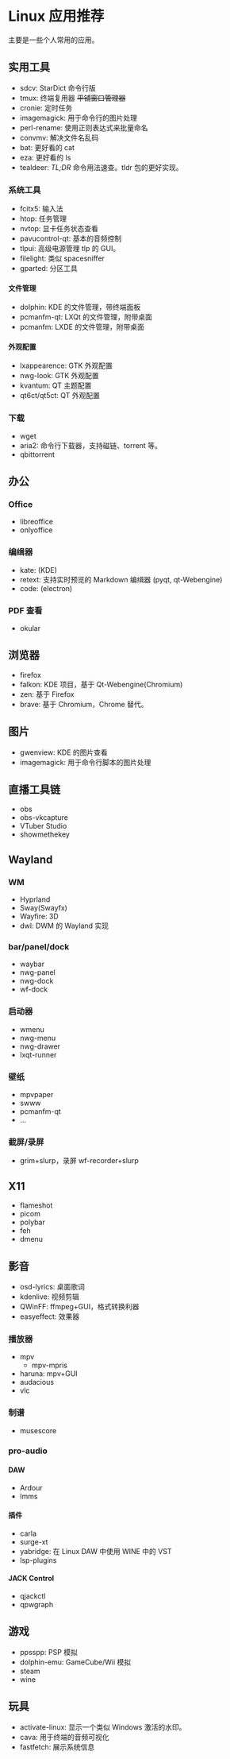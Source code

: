 # Linux 应用推荐

主要是一些个人常用的应用。

## 实用工具

- sdcv: StarDict 命令行版
- tmux: 终端复用器 ~~平铺窗口管理器~~
- cronie: 定时任务
- imagemagick: 用于命令行的图片处理
- perl-rename: 使用正则表达式来批量命名
- convmv: 解决文件名乱码
- bat: 更好看的 cat
- eza: 更好看的 ls
- tealdeer: *TL;DR* 命令用法速查。tldr 包的更好实现。

### 系统工具

- fcitx5: 输入法
- htop: 任务管理
- nvtop: 显卡任务状态查看
- pavucontrol-qt: 基本的音频控制
- tlpui: 高级电源管理 tlp 的 GUI。
- filelight: 类似 spacesniffer
- gparted: 分区工具

#### 文件管理

- dolphin: KDE 的文件管理，带终端面板
- pcmanfm-qt: LXQt 的文件管理，附带桌面
- pcmanfm: LXDE 的文件管理，附带桌面

#### 外观配置

- lxappearence: GTK 外观配置
- nwg-look: GTK 外观配置
- kvantum: QT 主题配置
- qt6ct/qt5ct: QT 外观配置

### 下载

- wget
- aria2: 命令行下载器，支持磁链、torrent 等。
- qbittorrent

## 办公

### Office

- libreoffice
- onlyoffice

### 编缉器

- kate: (KDE)
- retext: 支持实时预览的 Markdown 编缉器 (pyqt, qt-Webengine)
- code: (electron)

### PDF 查看

- okular

## 浏览器

- firefox
- falkon: KDE 项目，基于 Qt-Webengine(Chromium)
- zen: 基于 Firefox
- brave: 基于 Chromium，Chrome 替代。


## 图片

- gwenview: KDE 的图片查看
- imagemagick: 用于命令行脚本的图片处理

## 直播工具链

- obs
- obs-vkcapture
- VTuber Studio
- showmethekey

## Wayland

### WM

- Hyprland
- Sway(Swayfx)
- Wayfire: 3D
- dwl: DWM 的 Wayland 实现

### bar/panel/dock

- waybar
- nwg-panel
- nwg-dock
- wf-dock

### 启动器

- wmenu
- nwg-menu
- nwg-drawer
- lxqt-runner

### 壁纸

- mpvpaper
- swww
- pcmanfm-qt
- ...

### 截屏/录屏

- grim+slurp，录屏 wf-recorder+slurp

## X11

- flameshot
- picom
- polybar
- feh
- dmenu

## 影音

- osd-lyrics: 桌面歌词
- kdenlive: 视频剪辑
- QWinFF: ffmpeg+GUI，格式转换利器
- easyeffect: 效果器

### 播放器

- mpv
    - mpv-mpris
- haruna: mpv+GUI
- audacious
- vlc

### 制谱

- musescore

### pro-audio

#### DAW

- Ardour
- lmms

#### 插件

- carla
- surge-xt
- yabridge: 在 Linux DAW 中使用 WINE 中的 VST
- lsp-plugins

#### JACK Control

- qjackctl
- qpwgraph

## 游戏

- ppsspp: PSP 模拟
- dolphin-emu: GameCube/Wii 模拟
- steam
- wine

## 玩具

- activate-linux: 显示一个类似 Windows 激活的水印。
- cava: 用于终端的音频可视化
- fastfetch: 展示系统信息


